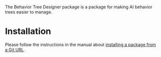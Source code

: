 The Behavior Tree Designer package is a package for making AI behavior trees easier to manage.

# Installation

Please follow the instructions in the manual about [installing a package from a Git URL](https://docs.unity3d.com/Manual/upm-ui-giturl.html).